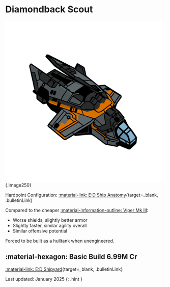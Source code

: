 # Diamondback Scout
![Ship Image](../assets/icons/diamondback-scout.svg){.image250}

Hardpoint Configuration: [:material-link: E:D Ship Anatomy](https://siriuscorp.cc/edsa/?s=diamondback-scout){target=_blank, .bulletinLink}

Compared to the cheaper [:material-information-outline: Viper Mk III](./viper3.md):

* Worse shields, slightly better armor
* Slightly faster, similar agility overall
* Similar offensive potential

Forced to be built as a hulltank when unengineered.

## :material-hexagon: Basic Build **6.99M Cr**

[:material-link: E:D Shipyard](https://edsy.org/#/L=Ih00000H4C0SC0,Hf500Hf500FBG00FBG00,CEg00CzY00CzY00DBw00,9on00A7200AMg00AcJ00Aoo00B3_00BI200Bb600,,7Py0013q0013q0020m001-C0010i00,PvE_0Combat_0_D_0Basic){target=_blank, .bulletinLink}
<!-- [:material-link: Coriolis](https://coriolis.io/outfit/diamondback?code=A2pataFal5das5f42727171700030304B4292927m125.Iw18cQ%3D%3D.Aw18cQ%3D%3D..MwegjAdArO0gDOAbAkBTAhgcwDZpOPEaovEA&bn=PvE%20Combat%20-%20Basic){target=_blank, .bulletinLink} -->

Last updated: January 2025
{: .hint }